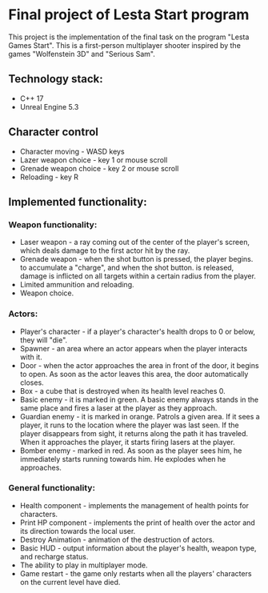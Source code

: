 # Final project of Lesta Start program

This project is the implementation of the final task on the program "Lesta Games Start". This is a first-person multiplayer shooter inspired by the games "Wolfenstein 3D" and "Serious Sam".

## Technology stack:
- C++ 17
- Unreal Engine 5.3

## Character control
- Character moving - WASD keys
- Lazer weapon choice - key 1 or mouse scroll
- Grenade weapon choice - key 2 or mouse scroll
- Reloading - key R

## Implemented functionality:
### Weapon functionality:
- Laser weapon - a ray coming out of the center of the player's screen, which deals damage to the first actor hit by the ray.
- Grenade weapon - when the shot button is pressed, the player begins.
to accumulate a "charge", and when the shot button.
is released, damage is inflicted on all targets within a certain radius from the player.
- Limited ammunition and reloading.
- Weapon choice.

### Actors:
- Player's character - if a player's character's health drops to 0 or below, they will "die".
- Spawner - an area where an actor appears when the player interacts with it.
- Door - when the actor approaches the area in front of the door, it begins to open. As soon as the actor leaves this area, the door automatically closes.
- Box - a cube that is destroyed when its health level reaches 0.
- Basic enemy - it is marked in green. A basic enemy always stands in the same place and fires a laser at the player as they approach.
- Guardian enemy - it is marked in orange. Patrols a given area. If it sees a player, it runs to the location where the player was last seen. If the player disappears from sight, it returns along the path it has traveled. When it approaches the player, it starts firing lasers at the player.
- Bomber enemy - marked in red. As soon as the player sees him, he immediately starts running towards him. He explodes when he approaches.

### General functionality:
- Health component - implements the management of health points for characters.
- Print HP component - implements the print of health over the actor and its direction towards the local user.
- Destroy Animation - animation of the destruction of actors.
- Basic HUD - output information about the player's health, weapon type, and recharge status.
- The ability to play in multiplayer mode.
- Game restart - the game only restarts when all the players' characters on the current level have died.